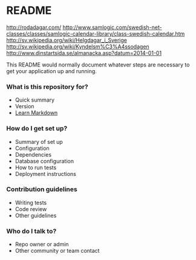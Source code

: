 # README #

http://rodadagar.com/
http://www.samlogic.com/swedish-net-classes/classes/samlogic-calendar-library/class-swedish-calendar.htm
http://sv.wikipedia.org/wiki/Helgdagar_i_Sverige
http://sv.wikipedia.org/wiki/Kyndelsm%C3%A4ssodagen
http://www.dinstartsida.se/almanacka.asp?datum=2014-01-01

This README would normally document whatever steps are necessary to get your application up and running.

### What is this repository for? ###

* Quick summary
* Version
* [Learn Markdown](https://bitbucket.org/tutorials/markdowndemo)

### How do I get set up? ###

* Summary of set up
* Configuration
* Dependencies
* Database configuration
* How to run tests
* Deployment instructions

### Contribution guidelines ###

* Writing tests
* Code review
* Other guidelines

### Who do I talk to? ###

* Repo owner or admin
* Other community or team contact